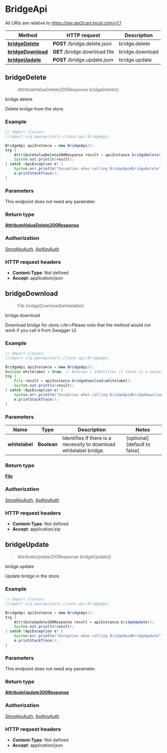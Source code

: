 # BridgeApi

All URIs are relative to *https://api.api2cart.local.com/v1.1*

Method | HTTP request | Description
------------- | ------------- | -------------
[**bridgeDelete**](BridgeApi.md#bridgeDelete) | **POST** /bridge.delete.json | bridge.delete
[**bridgeDownload**](BridgeApi.md#bridgeDownload) | **GET** /bridge.download.file | bridge.download
[**bridgeUpdate**](BridgeApi.md#bridgeUpdate) | **POST** /bridge.update.json | bridge.update



## bridgeDelete

> AttributeValueDelete200Response bridgeDelete()

bridge.delete

Delete bridge from the store.

### Example

```java
// Import classes:
//import org.openapitools.client.api.BridgeApi;

BridgeApi apiInstance = new BridgeApi();
try {
    AttributeValueDelete200Response result = apiInstance.bridgeDelete();
    System.out.println(result);
} catch (ApiException e) {
    System.err.println("Exception when calling BridgeApi#bridgeDelete");
    e.printStackTrace();
}
```

### Parameters

This endpoint does not need any parameter.

### Return type

[**AttributeValueDelete200Response**](AttributeValueDelete200Response.md)

### Authorization

[StoreKeyAuth](../README.md#StoreKeyAuth), [ApiKeyAuth](../README.md#ApiKeyAuth)

### HTTP request headers

- **Content-Type**: Not defined
- **Accept**: application/json


## bridgeDownload

> File bridgeDownload(whitelabel)

bridge.download

Download bridge for store.&lt;/br&gt;Please note that the method would not work if you call it from Swagger UI.

### Example

```java
// Import classes:
//import org.openapitools.client.api.BridgeApi;

BridgeApi apiInstance = new BridgeApi();
Boolean whitelabel = true; // Boolean | Identifies if there is a necessity to download whitelabel bridge.
try {
    File result = apiInstance.bridgeDownload(whitelabel);
    System.out.println(result);
} catch (ApiException e) {
    System.err.println("Exception when calling BridgeApi#bridgeDownload");
    e.printStackTrace();
}
```

### Parameters


Name | Type | Description  | Notes
------------- | ------------- | ------------- | -------------
 **whitelabel** | **Boolean**| Identifies if there is a necessity to download whitelabel bridge. | [optional] [default to false]

### Return type

[**File**](File.md)

### Authorization

[StoreKeyAuth](../README.md#StoreKeyAuth), [ApiKeyAuth](../README.md#ApiKeyAuth)

### HTTP request headers

- **Content-Type**: Not defined
- **Accept**: application/zip


## bridgeUpdate

> AttributeUpdate200Response bridgeUpdate()

bridge.update

Update bridge in the store.

### Example

```java
// Import classes:
//import org.openapitools.client.api.BridgeApi;

BridgeApi apiInstance = new BridgeApi();
try {
    AttributeUpdate200Response result = apiInstance.bridgeUpdate();
    System.out.println(result);
} catch (ApiException e) {
    System.err.println("Exception when calling BridgeApi#bridgeUpdate");
    e.printStackTrace();
}
```

### Parameters

This endpoint does not need any parameter.

### Return type

[**AttributeUpdate200Response**](AttributeUpdate200Response.md)

### Authorization

[StoreKeyAuth](../README.md#StoreKeyAuth), [ApiKeyAuth](../README.md#ApiKeyAuth)

### HTTP request headers

- **Content-Type**: Not defined
- **Accept**: application/json

